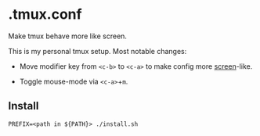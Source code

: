 # .tmux.conf

Make tmux behave more like screen.

This is my personal tmux setup. Most notable changes:

* Move modifier key from `<c-b>`  to `<c-a>` to make config more
[screen](https://www.gnu.org/software/screen/manual/screen.html)-like.

* Toggle mouse-mode via `<c-a>`+`m`.

## Install

```
PREFIX=<path in ${PATH}> ./install.sh
```
